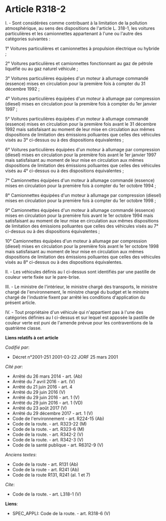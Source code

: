 # Article R318-2

I. - Sont considérées comme contribuant à la limitation de la pollution atmosphérique, au sens des dispositions de l'article
L. 318-1, les voitures particulières et les camionnettes appartenant à l'une ou l'autre des catégories suivantes :

1° Voitures particulières et camionnettes à propulsion électrique ou hybride ;

2° Voitures particulières et camionnettes fonctionnant au gaz de pétrole liquéfié ou au gaz naturel véhicule ;

3° Voitures particulières équipées d'un moteur à allumage commandé (essence) mises en circulation pour la première fois à
compter du 31 décembre 1992 ;

4° Voitures particulières équipées d'un moteur à allumage par compression (diesel) mises en circulation pour la première fois
à compter du 1er janvier 1997 ;

5° Voitures particulières équipées d'un moteur à allumage commandé (essence) mises en circulation pour la première fois avant
le 31 décembre 1992 mais satisfaisant au moment de leur mise en circulation aux mêmes dispositions de limitation des
émissions polluantes que celles des véhicules visés au 3° ci-dessus ou à des dispositions équivalentes ;

6° Voitures particulières équipées d'un moteur à allumage par compression (diesel) mises en circulation pour la première fois
avant le 1er janvier 1997 mais satisfaisant au moment de leur mise en circulation aux mêmes dispositions de limitation des
émissions polluantes que celles des véhicules visés au 4° ci-dessus ou à des dispositions équivalentes ;

7° Camionnettes équipées d'un moteur à allumage commandé (essence) mises en circulation pour la première fois à compter du
1er octobre 1994 ;

8° Camionnettes équipées d'un moteur à allumage par compression (diesel) mises en circulation pour la première fois à compter
du 1er octobre 1998 ;

9° Camionnettes équipées d'un moteur à allumage commandé (essence) mises en circulation pour la première fois avant le 1er
octobre 1994 mais satisfaisant au moment de leur mise en circulation aux mêmes dispositions de limitation des émissions
polluantes que celles des véhicules visés au 7° ci-dessus ou à des dispositions équivalentes ;

10° Camionnettes équipées d'un moteur à allumage par compression (diesel) mises en circulation pour la première fois avant le
1er octobre 1998 mais satisfaisant au moment de leur mise en circulation aux mêmes dispositions de limitation des émissions
polluantes que celles des véhicules visés au 8° ci-dessus ou à des dispositions équivalentes.

II. - Les véhicules définis au I ci-dessus sont identifiés par une pastille de couleur verte fixée sur le pare-brise.

III. - Le ministre de l'intérieur, le ministre chargé des transports, le ministre chargé de l'environnement, le ministre
chargé du budget et le ministre chargé de l'industrie fixent par arrêté les conditions d'application du présent article.

IV. - Tout propriétaire d'un véhicule qui n'appartient pas à l'une des catégories définies au I ci-dessus et sur lequel est
apposée la pastille de couleur verte est puni de l'amende prévue pour les contraventions de la quatrième classe.

**Liens relatifs à cet article**

_Codifié par_:

  - Décret n°2001-251 2001-03-22 JORF 25 mars 2001

_Cité par_:

  - Arrêté du 26 mars 2014 - art. (Ab)
  - Arrêté du 7 avril 2016 - art. (V)
  - Arrêté du 21 juin 2016 - art. 4
  - Arrêté du 29 juin 2016 (V)
  - Arrêté du 29 juin 2016 - art. 1 (V)
  - Arrêté du 29 juin 2016 - art. 1 (VD)
  - Arrêté du 23 août 2017 (V)
  - Arrêté du 29 décembre 2017 - art. 1 (V)
  - Code de l'environnement - art. R224-15 (Ab)
  - Code de la route. - art. R323-22 (M)
  - Code de la route. - art. R323-6 (M)
  - Code de la route. - art. R342-2 (V)
  - Code de la route. - art. R342-3 (V)
  - Code de la santé publique - art. R6312-9 (V)

_Anciens textes_:

  - Code de la route - art. R131 (Ab)
  - Code de la route - art. R241 (Ab)
  - Code de la route R131, R241 (al. 1 et 7)

_Cite_:

  - Code de la route. - art. L318-1 (V)

**Liens**:

  - SPEC_APPLI: Code de la route. - art. R318-6 (V)
